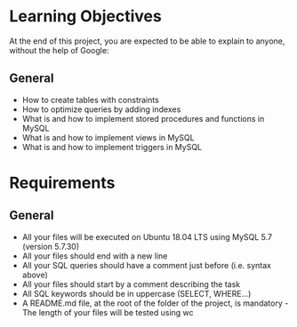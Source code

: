 # Learning Objectives
At the end of this project, you are expected to be able to explain to anyone, without the help of Google:

## General
- How to create tables with constraints
- How to optimize queries by adding indexes
- What is and how to implement stored procedures and functions in MySQL
- What is and how to implement views in MySQL
- What is and how to implement triggers in MySQL

# Requirements

## General
- All your files will be executed on Ubuntu 18.04 LTS using MySQL 5.7 (version 5.7.30)
- All your files should end with a new line
- All your SQL queries should have a comment just before (i.e. syntax above)
- All your files should start by a comment describing the task
- All SQL keywords should be in uppercase (SELECT, WHERE…)
- A README.md file, at the root of the folder of the project, is mandatory
-The length of your files will be tested using wc
